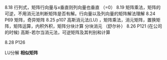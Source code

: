 8.18 
行列式，矩阵行向量与x垂直则列向量也垂直 （=0）
8.19
矩阵乘法，矩阵的可逆，不用消元法判断矩阵是否有解。行向量以及列向量的矩阵解法理解
8.24  P69
矩阵，奇异矩阵 
8.25  p107
高斯消元法(LU) ，矩阵乘法，消元矩阵，置换矩阵，矩阵运算，内积外积，矩阵分块计算 
分块消元 （舒尔补）
8.26  P121 (在公司的时候)
高斯-若尔当消元法，可逆矩阵及其判别和计算

8.28 P126 

LU分解 **相似矩阵**
